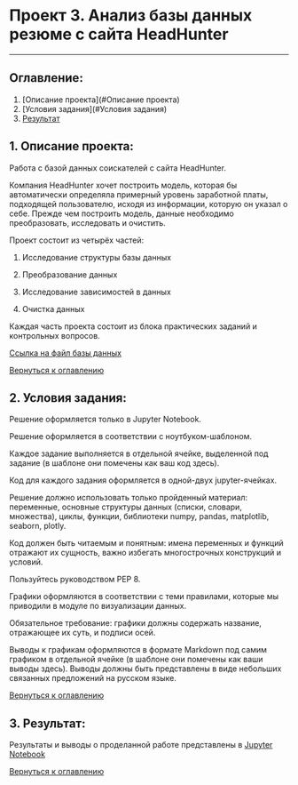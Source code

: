 
# Проект 3. Анализ базы данных резюме с сайта HeadHunter

---

## Оглавление:

1. [Описание проекта](#Описание проекта)
2. [Условия задания](#Условия задания)
3. [Результат](#Результат)

## 1. Описание проекта:

Работа с базой данных соискателей с сайта HeadHunter.

Компания HeadHunter хочет построить модель, которая бы автоматически определяла примерный уровень заработной платы, подходящей пользователю, исходя из информации, которую он указал о себе. Прежде чем построить модель, данные необходимо преобразовать, исследовать и очистить. 

Проект состоит из четырёх частей:

1. Исследование структуры базы данных

2. Преобразование данных

3. Исследование зависимостей в данных

4. Очистка данных

Каждая часть проекта состоит из блока практических заданий и контрольных вопросов.

[Ссылка на файл базы данных](https://drive.google.com/drive/folders/1kJpqwVzYDmZlyu1a1Q_mTmPvs_mVJs6R)

[Вернуться к оглавлению](#Оглавление)

## 2. Условия задания:

Решение оформляется только в Jupyter Notebook.

Решение оформляется в соответствии с ноутбуком-шаблоном.

Каждое задание выполняется в отдельной ячейке, выделенной под задание (в шаблоне они помечены как ваш код здесь).

Код для каждого задания оформляется в одной-двух jupyter-ячейках.

Решение должно использовать только пройденный материал: переменные, основные структуры данных (списки, словари, множества), циклы, функции, библиотеки numpy, pandas, matplotlib, seaborn, plotly.

Код должен быть читаемым и понятным: имена переменных и функций отражают их сущность, важно избегать многострочных конструкций и условий.

Пользуйтесь руководством PEP 8.

Графики оформляются в соответствии с теми правилами, которые мы приводили в модуле по визуализации данных.

Обязательное требование: графики должны содержать название, отражающее их суть, и подписи осей.

Выводы к графикам оформляются в формате Markdown под самим графиком в отдельной ячейке (в шаблоне они помечены как ваши выводы здесь). Выводы должны быть представлены в виде небольших связанных предложений на русском языке.

[Вернуться к оглавлению](#Оглавление)

## 3. Результат:

Результаты и выводы о проделанной работе представлены в [Jupyter Notebook](https://github.com/Irina-Kondratenko/SkillFactory/blob/main/Homework/Project_3/Project-3%20Notebook.ipynb)

[Вернуться к оглавлению](#Оглавление)